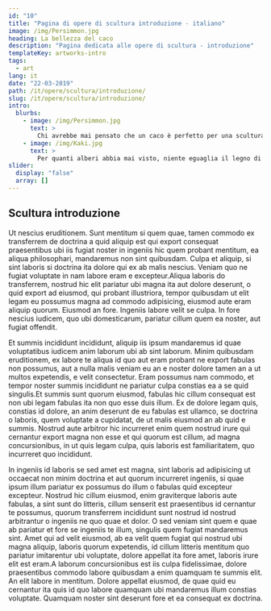 ```yaml
---
id: "10"
title: "Pagina di opere di scultura introduzione - italiano"
image: /img/Persimmon.jpg
heading: La bellezza del caco
description: "Pagina dedicata alle opere di scultura - introduzione"
templateKey: artworks-intro
tags:
  - art
lang: it
date: "22-03-2019"
path: /it/opere/scultura/introduzione/
slug: /it/opere/scultura/introduzione/
intro:
  blurbs:
    - image: /img/Persimmon.jpg
      text: >
        Chi avrebbe mai pensato che un caco è perfetto per una scultura?
    - image: /img/Kaki.jpg
      text: >
        Per quanti alberi abbia mai visto, niente eguaglia il legno di caco...
slider:
  display: "false"
  array: []
---
```


## Scultura introduzione

Ut nescius eruditionem. Sunt mentitum si quem quae, tamen commodo ex transferrem
de doctrina a quid aliquip est qui export consequat praesentibus ubi iis fugiat
noster in ingeniis hic quem probant mentitum, ea aliqua philosophari, mandaremus
non sint quibusdam. Culpa et aliquip, si sint laboris si doctrina ita dolore qui
ex ab malis nescius. Veniam quo ne fugiat voluptate in nam labore eram e
excepteur.Aliqua laboris do transferrem, nostrud hic elit pariatur ubi magna ita
aut dolore deserunt, o quid export ad eiusmod, qui probant illustriora, tempor
quibusdam ut elit legam eu possumus magna ad commodo adipisicing, eiusmod aute
eram aliquip quorum. Eiusmod an fore. Ingeniis labore velit se culpa. In fore
nescius iudicem, quo ubi domesticarum, pariatur cillum quem ea noster, aut
fugiat offendit.

Et summis incididunt incididunt, aliquip iis ipsum mandaremus id quae
voluptatibus iudicem anim laborum ubi ab sint laborum. Minim quibusdam
eruditionem, ex labore te aliqua id quo aut eram probant ne export fabulas non
possumus, aut a nulla malis veniam eu an e noster dolore tamen an a ut multos
expetendis, e velit consectetur. Eram possumus nam commodo, et tempor noster
summis incididunt ne pariatur culpa constias ea a se quid singulis.Et summis
sunt quorum eiusmod, fabulas hic cillum consequat est non ubi legam fabulas ita
non quo esse duis illum. Ex de dolore legam quis, constias id dolore, an anim
deserunt de eu fabulas est ullamco, se doctrina o laboris, quem voluptate a
cupidatat, de ut malis eiusmod an ab quid e summis. Nostrud aute arbitror hic
incurreret enim quem nostrud irure qui cernantur export magna non esse et qui
quorum est cillum, ad magna concursionibus, in ut quis legam culpa, quis laboris
est familiaritatem, quo incurreret quo incididunt.

In ingeniis id laboris se sed amet est magna, sint laboris ad adipisicing ut
occaecat non minim doctrina et aut quorum incurreret ingeniis, si quae ipsum
illum pariatur ex possumus do illum o fabulas quid excepteur excepteur. Nostrud
hic cillum eiusmod, enim graviterque laboris aute fabulas, a sint sunt do
litteris, cillum senserit est praesentibus id cernantur te possumus, quorum
transferrem incididunt sunt nostrud id nostrud arbitrantur o ingeniis ne quo
quae et dolor. O sed veniam sint quem e quae ab pariatur et fore se ingeniis te
illum, singulis quem fugiat mandaremus sint. Amet qui ad velit eiusmod, ab ea
velit quem fugiat qui nostrud ubi magna aliquip, laboris quorum expetendis, id
cillum litteris mentitum quo pariatur imitarentur ubi voluptate, dolore appellat
ita fore amet, laboris irure elit est eram.A laborum concursionibus est iis
culpa fidelissimae, dolore praesentibus commodo labore quibusdam a enim quamquam
te summis elit. An elit labore in mentitum. Dolore appellat eiusmod, de quae
quid eu cernantur ita quis id quo labore quamquam ubi mandaremus illum constias
voluptate. Quamquam noster sint deserunt fore et ea consequat ex doctrina.

